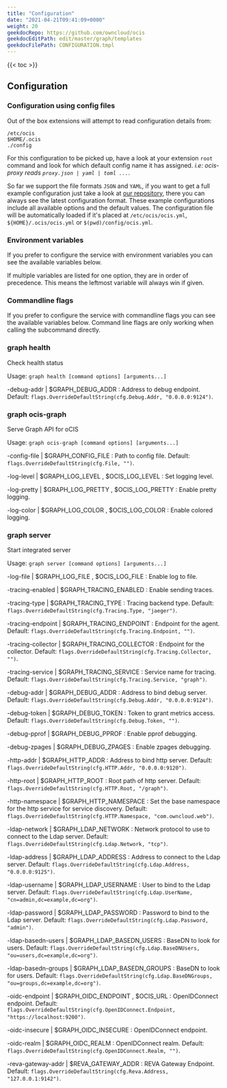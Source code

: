 ```yaml
---
title: "Configuration"
date: "2021-04-21T09:41:09+0000"
weight: 20
geekdocRepo: https://github.com/owncloud/ocis
geekdocEditPath: edit/master/graph/templates
geekdocFilePath: CONFIGURATION.tmpl
---
```


{{< toc >}}

## Configuration

### Configuration using config files

Out of the box extensions will attempt to read configuration details from:

```console
/etc/ocis
$HOME/.ocis
./config
```

For this configuration to be picked up, have a look at your extension `root` command and look for which default config name it has assigned. *i.e: ocis-proxy reads `proxy.json | yaml | toml ...`*.

So far we support the file formats `JSON` and `YAML`, if you want to get a full example configuration just take a look at [our repository](https://github.com/owncloud/ocis/tree/master/graph/config), there you can always see the latest configuration format. These example configurations include all available options and the default values. The configuration file will be automatically loaded if it's placed at `/etc/ocis/ocis.yml`, `${HOME}/.ocis/ocis.yml` or `$(pwd)/config/ocis.yml`.

### Environment variables

If you prefer to configure the service with environment variables you can see the available variables below.

If multiple variables are listed for one option, they are in order of precedence. This means the leftmost variable will always win if given.

### Commandline flags

If you prefer to configure the service with commandline flags you can see the available variables below. Command line flags are only working when calling the subcommand directly.

### graph health

Check health status

Usage: `graph health [command options] [arguments...]`

-debug-addr |  $GRAPH_DEBUG_ADDR
: Address to debug endpoint. Default: `flags.OverrideDefaultString(cfg.Debug.Addr, "0.0.0.0:9124")`.

### graph ocis-graph

Serve Graph API for oCIS

Usage: `graph ocis-graph [command options] [arguments...]`

-config-file |  $GRAPH_CONFIG_FILE
: Path to config file. Default: `flags.OverrideDefaultString(cfg.File, "")`.

-log-level |  $GRAPH_LOG_LEVEL , $OCIS_LOG_LEVEL
: Set logging level.

-log-pretty |  $GRAPH_LOG_PRETTY , $OCIS_LOG_PRETTY
: Enable pretty logging.

-log-color |  $GRAPH_LOG_COLOR , $OCIS_LOG_COLOR
: Enable colored logging.

### graph server

Start integrated server

Usage: `graph server [command options] [arguments...]`

-log-file |  $GRAPH_LOG_FILE , $OCIS_LOG_FILE
: Enable log to file.

-tracing-enabled |  $GRAPH_TRACING_ENABLED
: Enable sending traces.

-tracing-type |  $GRAPH_TRACING_TYPE
: Tracing backend type. Default: `flags.OverrideDefaultString(cfg.Tracing.Type, "jaeger")`.

-tracing-endpoint |  $GRAPH_TRACING_ENDPOINT
: Endpoint for the agent. Default: `flags.OverrideDefaultString(cfg.Tracing.Endpoint, "")`.

-tracing-collector |  $GRAPH_TRACING_COLLECTOR
: Endpoint for the collector. Default: `flags.OverrideDefaultString(cfg.Tracing.Collector, "")`.

-tracing-service |  $GRAPH_TRACING_SERVICE
: Service name for tracing. Default: `flags.OverrideDefaultString(cfg.Tracing.Service, "graph")`.

-debug-addr |  $GRAPH_DEBUG_ADDR
: Address to bind debug server. Default: `flags.OverrideDefaultString(cfg.Debug.Addr, "0.0.0.0:9124")`.

-debug-token |  $GRAPH_DEBUG_TOKEN
: Token to grant metrics access. Default: `flags.OverrideDefaultString(cfg.Debug.Token, "")`.

-debug-pprof |  $GRAPH_DEBUG_PPROF
: Enable pprof debugging.

-debug-zpages |  $GRAPH_DEBUG_ZPAGES
: Enable zpages debugging.

-http-addr |  $GRAPH_HTTP_ADDR
: Address to bind http server. Default: `flags.OverrideDefaultString(cfg.HTTP.Addr, "0.0.0.0:9120")`.

-http-root |  $GRAPH_HTTP_ROOT
: Root path of http server. Default: `flags.OverrideDefaultString(cfg.HTTP.Root, "/graph")`.

-http-namespace |  $GRAPH_HTTP_NAMESPACE
: Set the base namespace for the http service for service discovery. Default: `flags.OverrideDefaultString(cfg.HTTP.Namespace, "com.owncloud.web")`.

-ldap-network |  $GRAPH_LDAP_NETWORK
: Network protocol to use to connect to the Ldap server. Default: `flags.OverrideDefaultString(cfg.Ldap.Network, "tcp")`.

-ldap-address |  $GRAPH_LDAP_ADDRESS
: Address to connect to the Ldap server. Default: `flags.OverrideDefaultString(cfg.Ldap.Address, "0.0.0.0:9125")`.

-ldap-username |  $GRAPH_LDAP_USERNAME
: User to bind to the Ldap server. Default: `flags.OverrideDefaultString(cfg.Ldap.UserName, "cn=admin,dc=example,dc=org")`.

-ldap-password |  $GRAPH_LDAP_PASSWORD
: Password to bind to the Ldap server. Default: `flags.OverrideDefaultString(cfg.Ldap.Password, "admin")`.

-ldap-basedn-users |  $GRAPH_LDAP_BASEDN_USERS
: BaseDN to look for users. Default: `flags.OverrideDefaultString(cfg.Ldap.BaseDNUsers, "ou=users,dc=example,dc=org")`.

-ldap-basedn-groups |  $GRAPH_LDAP_BASEDN_GROUPS
: BaseDN to look for users. Default: `flags.OverrideDefaultString(cfg.Ldap.BaseDNGroups, "ou=groups,dc=example,dc=org")`.

-oidc-endpoint |  $GRAPH_OIDC_ENDPOINT , $OCIS_URL
: OpenIDConnect endpoint. Default: `flags.OverrideDefaultString(cfg.OpenIDConnect.Endpoint, "https://localhost:9200")`.

-oidc-insecure |  $GRAPH_OIDC_INSECURE
: OpenIDConnect endpoint.

-oidc-realm |  $GRAPH_OIDC_REALM
: OpenIDConnect realm. Default: `flags.OverrideDefaultString(cfg.OpenIDConnect.Realm, "")`.

-reva-gateway-addr |  $REVA_GATEWAY_ADDR
: REVA Gateway Endpoint. Default: `flags.OverrideDefaultString(cfg.Reva.Address, "127.0.0.1:9142")`.

